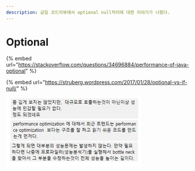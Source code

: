 ```yaml
---
description: 금일 코드리뷰에서 optional null처리에 대한 이야기가 나왔다.
---
```


# Optional

{% embed url="https://stackoverflow.com/questions/34696884/performance-of-java-optional" %}

{% embed url="https://struberg.wordpress.com/2017/01/28/optional-vs-if-null/" %}

![](../../../.gitbook/assets/image.png)

